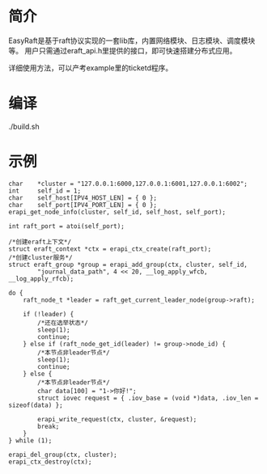 # 简介

EasyRaft是基于raft协议实现的一套lib库，内置网络模块、日志模块、调度模块等。
用户只需通过eraft_api.h里提供的接口，即可快速搭建分布式应用。

详细使用方法，可以产考example里的ticketd程序。

# 编译

./build.sh

# 示例

	char    *cluster = "127.0.0.1:6000,127.0.0.1:6001,127.0.0.1:6002";
	int     self_id = 1;
	char    self_host[IPV4_HOST_LEN] = { 0 };
	char    self_port[IPV4_PORT_LEN] = { 0 };
	erapi_get_node_info(cluster, self_id, self_host, self_port);

	int raft_port = atoi(self_port);

	/*创建eraft上下文*/
	struct eraft_context *ctx = erapi_ctx_create(raft_port);
	/*创建cluster服务*/
	struct eraft_group *group = erapi_add_group(ctx, cluster, self_id,
			"journal_data_path", 4 << 20, __log_apply_wfcb, __log_apply_rfcb);

	do {
		raft_node_t *leader = raft_get_current_leader_node(group->raft);

		if (!leader) {
			/*还在选举状态*/
			sleep(1);
			continue;
		} else if (raft_node_get_id(leader) != group->node_id) {
			/*本节点非leader节点*/
			sleep(1);
			continue;
		} else {
			/*本节点非leader节点*/
			char data[100] = "1->你好!";
			struct iovec request = { .iov_base = (void *)data, .iov_len = sizeof(data) };

			erapi_write_request(ctx, cluster, &request);
			break;
		}
	} while (1);

	erapi_del_group(ctx, cluster);
	erapi_ctx_destroy(ctx);
